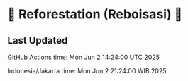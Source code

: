 
# 🌳 Reforestation (Reboisasi) 🌲

## Last Updated

GitHub Actions time: Mon Jun  2 14:24:00 UTC 2025

Indonesia/Jakarta time: Mon Jun  2 21:24:00 WIB 2025
